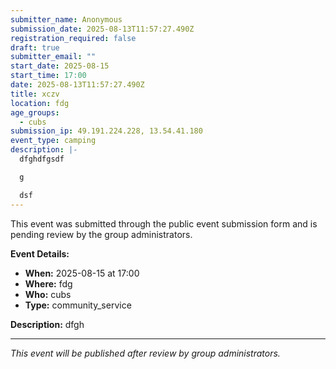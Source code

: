 ```yaml
---
submitter_name: Anonymous
submission_date: 2025-08-13T11:57:27.490Z
registration_required: false
draft: true
submitter_email: ""
start_date: 2025-08-15
start_time: 17:00
date: 2025-08-13T11:57:27.490Z
title: xczv
location: fdg
age_groups:
  - cubs
submission_ip: 49.191.224.228, 13.54.41.180
event_type: camping
description: |-
  dfghdfgsdf

  g

  dsf
---
```


This event was submitted through the public event submission form and is pending review by the group administrators.

**Event Details:**
- **When:** 2025-08-15 at 17:00
- **Where:** fdg
- **Who:** cubs
- **Type:** community_service

**Description:**
dfgh

---
*This event will be published after review by group administrators.*
